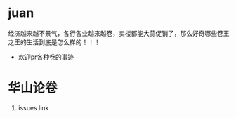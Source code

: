 # juan
经济越来越不景气，各行各业越来越卷，卖楼都能大蒜促销了，那么好奇哪些卷王之王的生活到底是怎么样的！！！

- 欢迎pr各种卷的事迹

# 华山论卷
1. issues link






